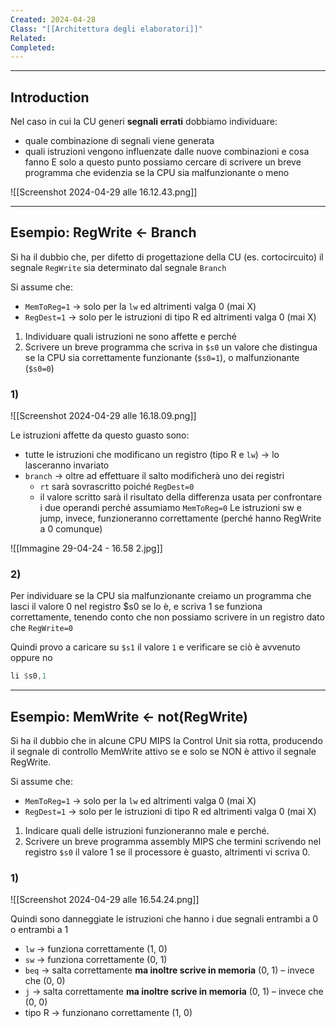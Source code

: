 ```yaml
---
Created: 2024-04-28
Class: "[[Architettura degli elaboratori]]"
Related: 
Completed:
---
```

---
## Introduction
Nel caso in cui la CU generi **segnali errati** dobbiamo individuare:
- quale combinazione di segnali viene generata
- quali istruzioni vengono influenzate dalle nuove combinazioni e cosa fanno
E solo a questo punto possiamo cercare di scrivere un breve programma che evidenzia se la CPU sia malfunzionante o meno

![[Screenshot 2024-04-29 alle 16.12.43.png]]

---
## Esempio: RegWrite ← Branch
Si ha il dubbio che, per difetto di progettazione della CU (es. cortocircuito) il segnale `RegWrite` sia determinato dal segnale `Branch`

Si assume che:
- `MemToReg=1` → solo per la `lw` ed altrimenti valga 0 (mai X)
- `RegDest=1` → solo per le istruzioni di tipo R ed altrimenti valga 0 (mai X)

1. Individuare quali istruzioni ne sono affette e perché
2. Scrivere un breve programma che scriva in `$s0` un valore che distingua se la CPU sia correttamente funzionante (`$s0=1`), o malfunzionante (`$s0=0`)

### 1)
![[Screenshot 2024-04-29 alle 16.18.09.png]]

Le istruzioni affette da questo guasto sono:
- tutte le istruzioni che modificano un registro (tipo R e `lw`) → lo lasceranno invariato
- `branch` → oltre ad effettuare il salto modificherà uno dei registri
	- `rt` sarà sovrascritto poiché `RegDest=0`
	- il valore scritto sarà il risultato della differenza usata per confrontare i due operandi perché assumiamo `MemToReg=0`
Le istruzioni sw e jump, invece, funzioneranno correttamente (perché hanno RegWrite a 0 comunque)

![[Immagine 29-04-24 - 16.58 2.jpg]]

### 2)
Per individuare se la CPU sia malfunzionante creiamo un programma che lasci il valore 0 nel registro $s0 se lo è, e scriva 1 se funziona correttamente, tenendo conto che non possiamo scrivere in un registro dato che `RegWrite=0`

Quindi provo a caricare su `$s1` il valore `1` e verificare se ciò è avvenuto oppure no
```asm
li $s0,1
```

---
## Esempio: MemWrite ← not(RegWrite)
Si ha il dubbio che in alcune CPU MIPS la Control Unit sia rotta, producendo il segnale di controllo MemWrite attivo se e solo se NON è attivo il segnale RegWrite.

Si assume che:
- `MemToReg=1` → solo per la `lw` ed altrimenti valga 0 (mai X)
- `RegDest=1` → solo per le istruzioni di tipo R ed altrimenti valga 0 (mai X)

 1. Indicare quali delle istruzioni funzioneranno male e perché.
2. Scrivere un breve programma assembly MIPS che termini scrivendo nel registro `$s0` il valore 1 se il processore è guasto, altrimenti vi scriva 0.

### 1)
![[Screenshot 2024-04-29 alle 16.54.24.png]]

Quindi sono danneggiate le istruzioni che hanno i due segnali entrambi a 0 o entrambi a 1
- `lw` → funziona correttamente (1, 0)
- `sw` → funziona correttamente (0, 1)
- `beq` → salta correttamente **ma inoltre scrive in memoria** (0, 1) – invece che (0, 0)
- `j` → salta correttamente **ma inoltre scrive in memoria** (0, 1) – invece che (0, 0)
- tipo R → funzionano correttamente (1, 0)
